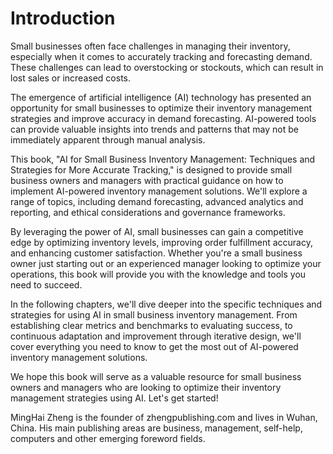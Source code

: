 # Introduction

Small businesses often face challenges in managing their inventory, especially when it comes to accurately tracking and forecasting demand. These challenges can lead to overstocking or stockouts, which can result in lost sales or increased costs.

The emergence of artificial intelligence (AI) technology has presented an opportunity for small businesses to optimize their inventory management strategies and improve accuracy in demand forecasting. AI-powered tools can provide valuable insights into trends and patterns that may not be immediately apparent through manual analysis.

This book, "AI for Small Business Inventory Management: Techniques and Strategies for More Accurate Tracking," is designed to provide small business owners and managers with practical guidance on how to implement AI-powered inventory management solutions. We'll explore a range of topics, including demand forecasting, advanced analytics and reporting, and ethical considerations and governance frameworks.

By leveraging the power of AI, small businesses can gain a competitive edge by optimizing inventory levels, improving order fulfillment accuracy, and enhancing customer satisfaction. Whether you're a small business owner just starting out or an experienced manager looking to optimize your operations, this book will provide you with the knowledge and tools you need to succeed.

In the following chapters, we'll dive deeper into the specific techniques and strategies for using AI in small business inventory management. From establishing clear metrics and benchmarks to evaluating success, to continuous adaptation and improvement through iterative design, we'll cover everything you need to know to get the most out of AI-powered inventory management solutions.

We hope this book will serve as a valuable resource for small business owners and managers who are looking to optimize their inventory management strategies using AI. Let's get started!

MingHai Zheng is the founder of zhengpublishing.com and lives in Wuhan, China. His main publishing areas are business, management, self-help, computers and other emerging foreword fields.
